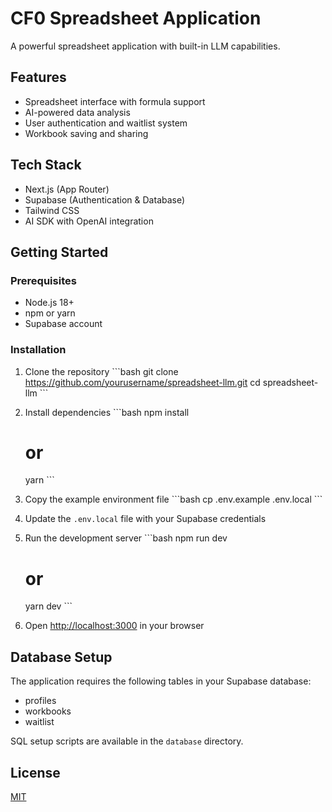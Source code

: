 # CF0 Spreadsheet Application

A powerful spreadsheet application with built-in LLM capabilities.

## Features

- Spreadsheet interface with formula support
- AI-powered data analysis
- User authentication and waitlist system
- Workbook saving and sharing

## Tech Stack

- Next.js (App Router)
- Supabase (Authentication & Database)
- Tailwind CSS
- AI SDK with OpenAI integration

## Getting Started

### Prerequisites

- Node.js 18+ 
- npm or yarn
- Supabase account

### Installation

1. Clone the repository
   \`\`\`bash
   git clone https://github.com/yourusername/spreadsheet-llm.git
   cd spreadsheet-llm
   \`\`\`

2. Install dependencies
   \`\`\`bash
   npm install
   # or
   yarn
   \`\`\`

3. Copy the example environment file
   \`\`\`bash
   cp .env.example .env.local
   \`\`\`

4. Update the `.env.local` file with your Supabase credentials

5. Run the development server
   \`\`\`bash
   npm run dev
   # or
   yarn dev
   \`\`\`

6. Open [http://localhost:3000](http://localhost:3000) in your browser

## Database Setup

The application requires the following tables in your Supabase database:
- profiles
- workbooks
- waitlist

SQL setup scripts are available in the `database` directory.

## License

[MIT](LICENSE)
